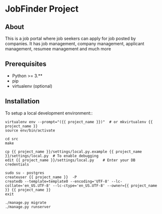 JobFinder Project
========================================

About
-----

This is a job portal where job seekers can apply for job posted by companies. 
It has job management, company management, applicant management, resumee management and much more

Prerequisites
-------------

- Python >= 3.**
- pip
- virtualenv (optional)

Installation
------------

To setup a local development environment::

    virtualenv env --prompt="({{ project_name }})"  # or mkvirtualenv {{ project_name }}
    source env/bin/activate

    cd src
    make

    cp {{ project_name }}/settings/local.py.example {{ project_name }}/settings/local.py  # To enable debugging
    edit {{ project_name }}/settings/local.py    # Enter your DB credentials

    sudo su - postgres
    createuser {{ project_name }}  -P  
    createdb --template=template0 --encoding='UTF-8' --lc-collate='en_US.UTF-8' --lc-ctype='en_US.UTF-8' --owner={{ project_name }} {{ project_name }}
    exit

    ./manage.py migrate
    ./manage.py runserver


